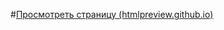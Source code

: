 #[Просмотреть страницу (htmlpreview.github.io)](http://htmlpreview.github.io/?https://github.com/Brainiak-inc/js_game/blob/main/Game/index.html "Просмотреть страницу")